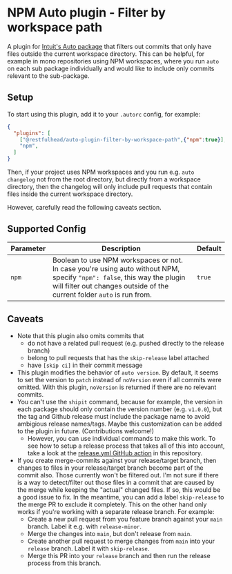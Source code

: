 # NPM Auto plugin - Filter by workspace path

A plugin for [Intuit's Auto package](https://github.com/intuit/auto) that filters out commits that only have files outside the current 
workspace directory. This can be helpful, for example in mono repositories using NPM workspaces, where you run `auto` on each sub package 
individually and would like to include only commits relevant to the sub-package.

## Setup

To start using this plugin, add it to your `.autorc` config, for example:

```json
{
  "plugins": [
    ["@restfulhead/auto-plugin-filter-by-workspace-path",{"npm":true}],
    "npm",
  ]
}
```

Then, if your project uses NPM workspaces and you run e.g. `auto changelog` not from the root directory, but directly from a workspace
directory, then the changelog will only include pull requests that contain files inside the current workspace directory.

However, carefully read the following caveats section.

## Supported Config

| Parameter               | Description                                                | Default  |
| ----------------------- | ---------------------------------------------------------- | -------- |
| `npm`       | Boolean to use NPM workspaces or not. In case you're using auto without NPM, specify `"npm": false`, this way the plugin will filter out changes outside of the current folder `auto` is run from. | `true`   |


## Caveats

* Note that this plugin also omits commits that
  * do not have a related pull request (e.g. pushed directly to the release branch)
  * belong to pull requests that has the `skip-release` label attached
  * have `[skip ci]` in their commit message
* This plugin modifies the behavior of `auto version`. By default, it seems to set the version to `patch` instead of `noVersion` even if all 
  commits were omitted. With this plugin, `noVersion` is returned if there are no relevant commits.
* You can't use the `shipit` command, because for example, the version in each package should only contain the version number 
  (e.g. `v1.0.0`), but the tag and Github release must include the package name to avoid ambigious release names/tags. Maybe this 
  customization can be added to the plugin in future. (Contributions welcome!)
  * However, you can use individual commands to make this work. To see how to setup a release process that takes all of this into account, 
    take a look at the [release.yml GitHub action](../../.github/workflows/release.yml) in this repository.
* If you create merge-commits against your release/target branch, then changes to files in your release/target branch become part of the 
  commit also. Those currently won't be filtered out. I'm not sure if there is a way to detect/filter out those files in a commit that 
  are caused by the merge while keeping the "actual" changed files. If so, this would be a good issue to fix. In the meantime, you can add 
  a label `skip-release` to the merge PR to exclude it completely. This on the other hand only works if you're working with a separate 
  release branch. For example:
  * Create a new pull request from you feature branch against your `main` branch. Label it e.g. with `release-minor`.
  * Merge the changes into `main`, but don't release from `main`.
  * Create another pull request to merge changes from `main` into your `release` branch. Label it with `skip-release`.
  * Merge this PR into your `release` branch and then run the release process from this branch.
